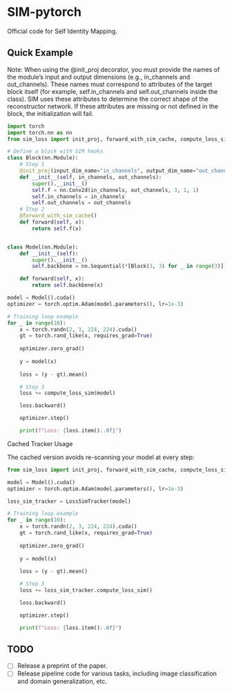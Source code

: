 # SIM-pytorch
Official code for Self Identity Mapping.

## Quick Example
Note:
When using the @init_proj decorator, you must provide the names of the module’s input and output dimensions (e.g., in_channels and out_channels). These names must correspond to attributes of the target block itself (for example, self.in_channels and self.out_channels inside the class). SIM uses these attributes to determine the correct shape of the reconstructor network. If these attributes are missing or not defined in the block, the initialization will fail.
```python
import torch
import torch.nn as nn
from sim_loss import init_proj, forward_with_sim_cache, compute_loss_sim, LossSimTracker

# Define a block with SIM hooks
class Block(nn.Module):
    # Step 1
    @init_proj(input_dim_name="in_channels", output_dim_name="out_channels")
    def __init__(self, in_channels, out_channels):
        super().__init__()
        self.f = nn.Conv2d(in_channels, out_channels, 3, 1, 1)
        self.in_channels = in_channels
        self.out_channels = out_channels
    # Step 2
    @forward_with_sim_cache()
    def forward(self, x):
        return self.f(x)


class Model(nn.Module):
    def __init__(self):
        super().__init__()
        self.backbone = nn.Sequential(*[Block(3, 3) for _ in range(3)])

    def forward(self, x):
        return self.backbone(x)

model = Model().cuda()
optimizer = torch.optim.Adam(model.parameters(), lr=1e-3)

# Training loop example
for _ in range(10):
    x = torch.randn(2, 3, 224, 224).cuda()
    gt = torch.rand_like(x, requires_grad=True)
    
    optimizer.zero_grad()
    
    y = model(x)
    
    loss = (y - gt).mean()

    # Step 3
    loss += compute_loss_sim(model)

    loss.backward()

    optimizer.step()

    print(f"Loss: {loss.item():.6f}")
```

Cached Tracker Usage

The cached version avoids re-scanning your model at every step:
```python
from sim_loss import init_proj, forward_with_sim_cache, compute_loss_sim, LossSimTracker

model = Model().cuda()
optimizer = torch.optim.Adam(model.parameters(), lr=1e-3)

loss_sim_tracker = LossSimTracker(model)

# Training loop example
for _ in range(10):
    x = torch.randn(2, 3, 224, 224).cuda()
    gt = torch.rand_like(x, requires_grad=True)
    
    optimizer.zero_grad()
    
    y = model(x)
    
    loss = (y - gt).mean()

    # Step 3
    loss += loss_sim_tracker.compute_loss_sim()

    loss.backward()

    optimizer.step()

    print(f"Loss: {loss.item():.6f}")
```

## TODO

- [ ] Release a preprint of the paper.
- [ ] Release pipeline code for various tasks, including image classification and domain generalization, etc.
